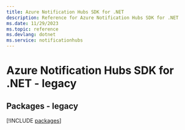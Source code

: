```yaml
---
title: Azure Notification Hubs SDK for .NET
description: Reference for Azure Notification Hubs SDK for .NET
ms.date: 11/29/2023
ms.topic: reference
ms.devlang: dotnet
ms.service: notificationhubs
---
```

# Azure Notification Hubs SDK for .NET - legacy
## Packages - legacy
[!INCLUDE [packages](notification-hubs-index.md)]